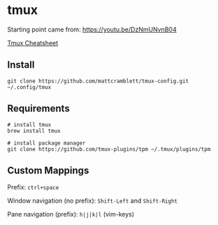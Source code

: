 # tmux

Starting point came from: https://youtu.be/DzNmUNvnB04

[Tmux Cheatsheet](https://tmuxcheatsheet.com/)

## Install

```
git clone https://github.com/mattcramblett/tmux-config.git ~/.config/tmux
```

## Requirements

```
# install tmux
brew install tmux

# install package manager
git clone https://github.com/tmux-plugins/tpm ~/.tmux/plugins/tpm
```

## Custom Mappings

Prefix: `ctrl+space`

Window navigation (no prefix): `Shift-Left` and `Shift-Right`

Pane navigation (prefix): `h|j|k|l` (vim-keys)

